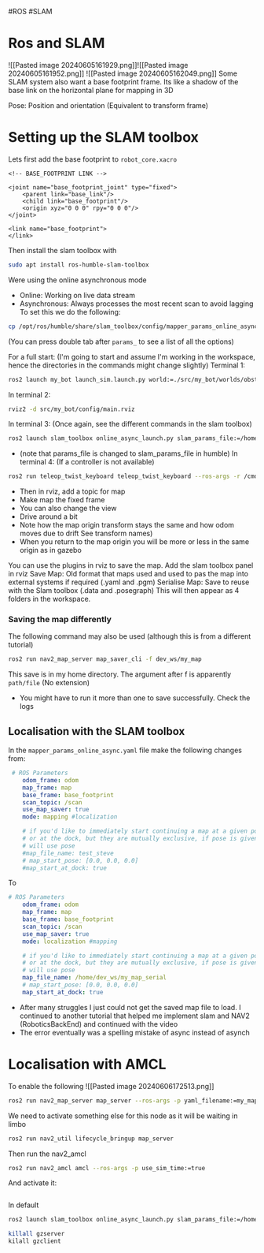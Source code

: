 #ROS #SLAM
# Ros and SLAM
![[Pasted image 20240605161929.png]]![[Pasted image 20240605161952.png]]
![[Pasted image 20240605162049.png]]
Some SLAM system also want a base footprint frame. Its like a shadow of the base link on the horizontal plane for mapping in 3D

Pose: Position and orientation (Equivalent
to transform frame)
# Setting up the SLAM toolbox
Lets first add the base footprint to `robot_core.xacro`
```xacro
<!-- BASE_FOOTPRINT LINK -->

<joint name="base_footprint_joint" type="fixed">
    <parent link="base_link"/>
    <child link="base_footprint"/>
    <origin xyz="0 0 0" rpy="0 0 0"/>
</joint>

<link name="base_footprint">
</link>
```
Then install the slam toolbox with
```bash
sudo apt install ros-humble-slam-toolbox
```

Were using the online asynchronous mode
-  Online: Working on live data stream
-  Asynchronous: Always processes the most recent scan to avoid lagging
To set this we do the following:
```bash
cp /opt/ros/humble/share/slam_toolbox/config/mapper_params_online_async.yaml dev_ws/src/my_bot/config/
```
(You can press double tab after `params_` to see a list of all the options)

For a full start: (I'm going to start and assume I'm working in the workspace, hence the directories in the commands might change slightly)
Terminal 1:
```bash
ros2 launch my_bot launch_sim.launch.py world:=./src/my_bot/worlds/obstacles.world
```
In terminal 2:
```bash
rviz2 -d src/my_bot/config/main.rviz
```
In terminal 3: (Once again, see the different commands in the slam toolbox)
```bash
ros2 launch slam_toolbox online_async_launch.py slam_params_file:=/home/ruan/dev_ws/src/my_bot/config/mapper_params_online_async.yaml use_sim_time:=true
```
- (note that params_file is changed to slam_params_file in humble)
In terminal 4: (If a controller is not available)
```bash
ros2 run teleop_twist_keyboard teleop_twist_keyboard --ros-args -r /cmd_vel:=/diff_cont/cmd_vel_unstamped
```

- Then in rviz, add a topic for map
- Make map the fixed frame
- You can also change the view
- Drive around a bit
- Note how the map origin transform stays the same and how odom moves due to drift See transform names)
- When you return to the map origin you will be more or less in the same origin as in gazebo

You can use the plugins in rviz to save the map. Add the slam toolbox panel in rviz
	Save Map: Old format that maps used and used to pas the map into external systems if required (.yaml and .pgm)
	Serialise Map: Save to reuse with the Slam toolbox (.data and .posegraph)
This will then appear as 4 folders in the workspace.

### Saving the map differently
The following command may also be used (although this is from a different tutorial)
```bash
ros2 run nav2_map_server map_saver_cli -f dev_ws/my_map
```
This save is in my home directory.  The argument after f is apparently `path/file` (No extension)

- You might have to run it more than one to save successfully. Check the logs

## Localisation with the SLAM toolbox
In the `mapper_params_online_async.yaml` file make the following changes from:
```yaml
 # ROS Parameters
    odom_frame: odom
    map_frame: map
    base_frame: base_footprint
    scan_topic: /scan
    use_map_saver: true
    mode: mapping #localization

    # if you'd like to immediately start continuing a map at a given pose
    # or at the dock, but they are mutually exclusive, if pose is given
    # will use pose
    #map_file_name: test_steve
    # map_start_pose: [0.0, 0.0, 0.0]
    #map_start_at_dock: true
```
To
```yaml
# ROS Parameters
    odom_frame: odom
    map_frame: map
    base_frame: base_footprint
    scan_topic: /scan
    use_map_saver: true
    mode: localization #mapping 

    # if you'd like to immediately start continuing a map at a given pose
    # or at the dock, but they are mutually exclusive, if pose is given
    # will use pose
    map_file_name: /home/dev_ws/my_map_serial
    # map_start_pose: [0.0, 0.0, 0.0]
    map_start_at_dock: true
```

- After many struggles I just could not get the saved map file to load. I continued to another tutorial that helped me implement  slam and NAV2 (RoboticsBackEnd) and continued with the video
- The error eventually was a spelling mistake of async instead of asynch
# Localisation with AMCL
To enable the following
![[Pasted image 20240606172513.png]]
```bash
ros2 run nav2_map_server map_server --ros-args -p yaml_filename:=my_map_save.yaml -p use_sim_time:=true
```
We need to activate something else for this node as it will be waiting in limbo
```bash
ros2 run nav2_util lifecycle_bringup map_server
```
Then run the nav2_amcl
```bash
ros2 run nav2_amcl amcl --ros-args -p use_sim_time:=true
```
And activate it:
```bash

```



In default
```bash
ros2 launch slam_toolbox online_async_launch.py slam_params_file:=/home/ruan/dev_ws/src/my_bot/config/mapper_params_online_async.yaml use_sim_time:=true
```




```bash
killall gzserver
kilall gzclient
```